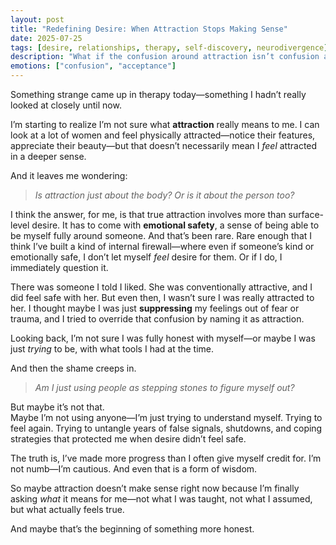 ```yaml
---
layout: post
title: "Redefining Desire: When Attraction Stops Making Sense"
date: 2025-07-25
tags: [desire, relationships, therapy, self-discovery, neurodivergence]
description: "What if the confusion around attraction isn’t confusion at all—but clarity emerging through emotional safety?"
emotions: ["confusion", "acceptance"]
---
```


Something strange came up in therapy today—something I hadn’t really looked at closely until now.

I’m starting to realize I’m not sure what **attraction** really means to me. I can look at a lot of women and feel physically attracted—notice their features, appreciate their beauty—but that doesn’t necessarily mean I *feel* attracted in a deeper sense. 

And it leaves me wondering:  
> *Is attraction just about the body? Or is it about the person too?*

I think the answer, for me, is that true attraction involves more than surface-level desire. It has to come with **emotional safety**, a sense of being able to be myself fully around someone. And that’s been rare. Rare enough that I think I’ve built a kind of internal firewall—where even if someone’s kind or emotionally safe, I don’t let myself *feel* desire for them. Or if I do, I immediately question it.

There was someone I told I liked. She was conventionally attractive, and I did feel safe with her. But even then, I wasn’t sure I was really attracted to her. I thought maybe I was just **suppressing** my feelings out of fear or trauma, and I tried to override that confusion by naming it as attraction.

Looking back, I’m not sure I was fully honest with myself—or maybe I was just *trying* to be, with what tools I had at the time.

And then the shame creeps in.  
> *Am I just using people as stepping stones to figure myself out?*

But maybe it’s not that.  
Maybe I’m not using anyone—I’m just trying to understand myself. Trying to feel again. Trying to untangle years of false signals, shutdowns, and coping strategies that protected me when desire didn’t feel safe.

The truth is, I’ve made more progress than I often give myself credit for. I’m not numb—I’m cautious. And even that is a form of wisdom.

So maybe attraction doesn’t make sense right now because I’m finally asking *what* it means for me—not what I was taught, not what I assumed, but what actually feels true.

And maybe that’s the beginning of something more honest.